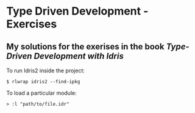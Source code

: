 # Type Driven Development - Exercises

## My solutions for the exerises in the book _Type-Driven Development with Idris_

To run Idris2 inside the project:
```
$ rlwrap idris2 --find-ipkg
```

To load a particular module:
```
> :l "path/to/file.idr"
```
